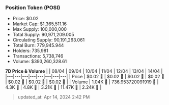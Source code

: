 
  ### Position Token (POSI)
  - Price: $0.02
  - Market Cap: $1,365,511.16
  - Max Supply: 100,000,000
  - Total Supply: 90,971,209.005
  - Circulating Supply: 90,191,263.061
  - Total Burn: 779,945.944
  - Holders: 735,981
  - Transactions: 5,738,746
  - Volume: $393,260,328.61

  **7D Price & Volume**
  | | 08&#x2F;04 | 09&#x2F;04 | 10&#x2F;04 | 11&#x2F;04 | 12&#x2F;04 | 13&#x2F;04 | 14&#x2F;04 |
  |---|---|---|---|---|---|---|---|
  | Price | $0.02 🚀 | $0.02 🔻 | $0.02 🔻 | $0.02 🔻 | $0.02 🔻 | $0.02 🔻 | $0.02 🔻 |
  | Volume | 1.04K 🚀 | 736.953720091919 🔻 | 4.3K 🚀 | 4.8K 🚀 | 3.21K 🔻 | 11.47K 🚀 | 2.24K 🔻 |

  > updated_at: Apr 14, 2024 2:42 PM
